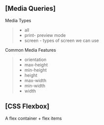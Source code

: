 ## [Media Queries]
Media Types
>- all 
>- print- preview mode
>- screen - types of screen we can use

Common Media Features
>- orientation
>- max-height
>- min-height
>- height
>- max-width
>- min-width
>- width

## [CSS Flexbox]
A flex container + flex items
